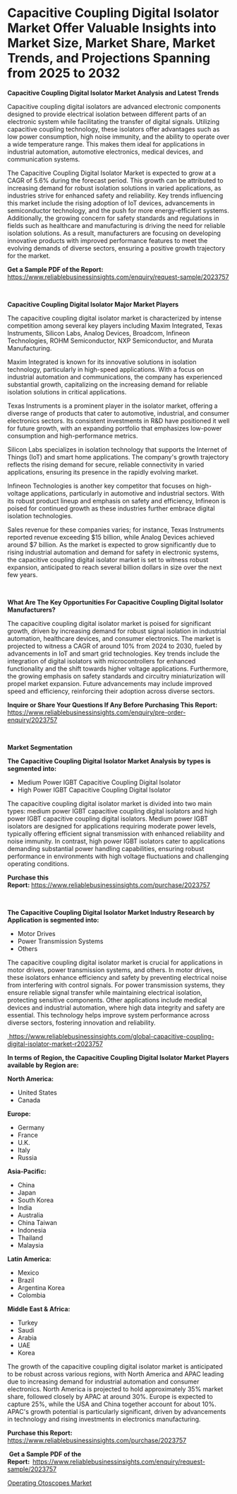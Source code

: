 <p><h1>Capacitive Coupling Digital Isolator Market Offer Valuable Insights into Market Size, Market Share, Market Trends, and Projections Spanning from 2025 to 2032</h1></p><p><strong>Capacitive Coupling Digital Isolator Market Analysis and Latest Trends</strong></p>
<p><p>Capacitive coupling digital isolators are advanced electronic components designed to provide electrical isolation between different parts of an electronic system while facilitating the transfer of digital signals. Utilizing capacitive coupling technology, these isolators offer advantages such as low power consumption, high noise immunity, and the ability to operate over a wide temperature range. This makes them ideal for applications in industrial automation, automotive electronics, medical devices, and communication systems.</p><p>The Capacitive Coupling Digital Isolator Market is expected to grow at a CAGR of 5.6% during the forecast period. This growth can be attributed to increasing demand for robust isolation solutions in varied applications, as industries strive for enhanced safety and reliability. Key trends influencing this market include the rising adoption of IoT devices, advancements in semiconductor technology, and the push for more energy-efficient systems. Additionally, the growing concern for safety standards and regulations in fields such as healthcare and manufacturing is driving the need for reliable isolation solutions. As a result, manufacturers are focusing on developing innovative products with improved performance features to meet the evolving demands of diverse sectors, ensuring a positive growth trajectory for the market.</p></p>
<p><strong>Get a Sample PDF of the Report:&nbsp;</strong> <a href="https://www.reliablebusinessinsights.com/enquiry/request-sample/2023757?utm_campaign=2735&utm_medium=2&utm_source=Github&utm_content=ia&utm_term=29032025&utm_id=capacitive-coupling-digital-isolator">https://www.reliablebusinessinsights.com/enquiry/request-sample/2023757</a></p>
<p>&nbsp;</p>
<p><strong>Capacitive Coupling Digital Isolator Major Market Players</strong></p>
<p><p>The capacitive coupling digital isolator market is characterized by intense competition among several key players including Maxim Integrated, Texas Instruments, Silicon Labs, Analog Devices, Broadcom, Infineon Technologies, ROHM Semiconductor, NXP Semiconductor, and Murata Manufacturing. </p><p>Maxim Integrated is known for its innovative solutions in isolation technology, particularly in high-speed applications. With a focus on industrial automation and communications, the company has experienced substantial growth, capitalizing on the increasing demand for reliable isolation solutions in critical applications. </p><p>Texas Instruments is a prominent player in the isolator market, offering a diverse range of products that cater to automotive, industrial, and consumer electronics sectors. Its consistent investments in R&D have positioned it well for future growth, with an expanding portfolio that emphasizes low-power consumption and high-performance metrics. </p><p>Silicon Labs specializes in isolation technology that supports the Internet of Things (IoT) and smart home applications. The company's growth trajectory reflects the rising demand for secure, reliable connectivity in varied applications, ensuring its presence in the rapidly evolving market.</p><p>Infineon Technologies is another key competitor that focuses on high-voltage applications, particularly in automotive and industrial sectors. With its robust product lineup and emphasis on safety and efficiency, Infineon is poised for continued growth as these industries further embrace digital isolation technologies.</p><p>Sales revenue for these companies varies; for instance, Texas Instruments reported revenue exceeding $15 billion, while Analog Devices achieved around $7 billion. As the market is expected to grow significantly due to rising industrial automation and demand for safety in electronic systems, the capacitive coupling digital isolator market is set to witness robust expansion, anticipated to reach several billion dollars in size over the next few years.</p></p>
<p>&nbsp;</p>
<p><strong>What Are The Key Opportunities For Capacitive Coupling Digital Isolator Manufacturers?</strong></p>
<p><p>The capacitive coupling digital isolator market is poised for significant growth, driven by increasing demand for robust signal isolation in industrial automation, healthcare devices, and consumer electronics. The market is projected to witness a CAGR of around 10% from 2024 to 2030, fueled by advancements in IoT and smart grid technologies. Key trends include the integration of digital isolators with microcontrollers for enhanced functionality and the shift towards higher voltage applications. Furthermore, the growing emphasis on safety standards and circuitry miniaturization will propel market expansion. Future advancements may include improved speed and efficiency, reinforcing their adoption across diverse sectors.</p></p>
<p><strong>Inquire or Share Your Questions If Any Before Purchasing This Report:</strong> <a href="https://www.reliablebusinessinsights.com/enquiry/pre-order-enquiry/2023757?utm_campaign=2735&utm_medium=2&utm_source=Github&utm_content=ia&utm_term=29032025&utm_id=capacitive-coupling-digital-isolator">https://www.reliablebusinessinsights.com/enquiry/pre-order-enquiry/2023757</a></p>
<p>&nbsp;</p>
<p><strong>Market Segmentation</strong></p>
<p><strong>The Capacitive Coupling Digital Isolator Market Analysis by types is segmented into:</strong></p>
<p><ul><li>Medium Power IGBT Capacitive Coupling Digital Isolator</li><li>High Power IGBT Capacitive Coupling Digital Isolator</li></ul></p>
<p><p>The capacitive coupling digital isolator market is divided into two main types: medium power IGBT capacitive coupling digital isolators and high power IGBT capacitive coupling digital isolators. Medium power IGBT isolators are designed for applications requiring moderate power levels, typically offering efficient signal transmission with enhanced reliability and noise immunity. In contrast, high power IGBT isolators cater to applications demanding substantial power handling capabilities, ensuring robust performance in environments with high voltage fluctuations and challenging operating conditions.</p></p>
<p><strong>Purchase this Report:&nbsp;</strong><a href="https://www.reliablebusinessinsights.com/purchase/2023757?utm_campaign=2735&utm_medium=2&utm_source=Github&utm_content=ia&utm_term=29032025&utm_id=capacitive-coupling-digital-isolator">https://www.reliablebusinessinsights.com/purchase/2023757</a></p>
<p>&nbsp;</p>
<p><strong>The Capacitive Coupling Digital Isolator Market Industry Research by Application is segmented into:</strong></p>
<p><ul><li>Motor Drives</li><li>Power Transmission Systems</li><li>Others</li></ul></p>
<p><p>The capacitive coupling digital isolator market is crucial for applications in motor drives, power transmission systems, and others. In motor drives, these isolators enhance efficiency and safety by preventing electrical noise from interfering with control signals. For power transmission systems, they ensure reliable signal transfer while maintaining electrical isolation, protecting sensitive components. Other applications include medical devices and industrial automation, where high data integrity and safety are essential. This technology helps improve system performance across diverse sectors, fostering innovation and reliability.</p></p>
<p><a href="https://www.reliablebusinessinsights.com/global-capacitive-coupling-digital-isolator-market-r2023757?utm_campaign=2735&utm_medium=2&utm_source=Github&utm_content=ia&utm_term=29032025&utm_id=capacitive-coupling-digital-isolator">&nbsp;https://www.reliablebusinessinsights.com/global-capacitive-coupling-digital-isolator-market-r2023757</a></p>
<p><strong>In terms of Region, the Capacitive Coupling Digital Isolator Market Players available by Region are:</strong></p>
<p>
    <p> <strong> North America: </strong>
        <ul>
            <li>United States</li>
            <li>Canada</li>
        </ul>
        </p> 
    <p> <strong> Europe: </strong>
        <ul>
            <li>Germany</li>
            <li>France</li>
            <li>U.K.</li>
            <li>Italy</li>
            <li>Russia</li>
        </ul>
        </p> 
    <p> <strong> Asia-Pacific: </strong>
        <ul>
            <li>China</li>
            <li>Japan</li>
            <li>South Korea</li>
            <li>India</li>
            <li>Australia</li>
            <li>China Taiwan</li>
            <li>Indonesia</li>
            <li>Thailand</li>
            <li>Malaysia</li>
        </ul>
        </p> 
    <p> <strong> Latin America: </strong>
        <ul>
            <li>Mexico</li>
            <li>Brazil</li>
            <li>Argentina Korea</li>
            <li>Colombia</li>
        </ul>
        </p> 
    <p> <strong> Middle East & Africa: </strong>
        <ul>
            <li>Turkey</li>
            <li>Saudi</li>
            <li>Arabia</li>
            <li>UAE</li>
            <li>Korea</li>
        </ul>
    </p>
    </p>
<p><p>The growth of the capacitive coupling digital isolator market is anticipated to be robust across various regions, with North America and APAC leading due to increasing demand for industrial automation and consumer electronics. North America is projected to hold approximately 35% market share, followed closely by APAC at around 30%. Europe is expected to capture 25%, while the USA and China together account for about 10%. APAC's growth potential is particularly significant, driven by advancements in technology and rising investments in electronics manufacturing.</p></p>
<p><strong>Purchase this Report: </strong><a href="https://www.reliablebusinessinsights.com/purchase/2023757?utm_campaign=2735&utm_medium=2&utm_source=Github&utm_content=ia&utm_term=29032025&utm_id=capacitive-coupling-digital-isolator">https://www.reliablebusinessinsights.com/purchase/2023757</a></p>
<p>&nbsp;<strong>Get a Sample PDF of the Report:&nbsp;&nbsp;</strong><a href="https://www.reliablebusinessinsights.com/enquiry/request-sample/2023757?utm_campaign=2735&utm_medium=2&utm_source=Github&utm_content=ia&utm_term=29032025&utm_id=capacitive-coupling-digital-isolator">https://www.reliablebusinessinsights.com/enquiry/request-sample/2023757</a></p>
<p><strong></strong></p>
<p><p><a href="https://github.com/iroldilom/Market-Research-Report-List-1/blob/main/operating-otoscopes-market.md?utm_campaign=2735&utm_medium=2&utm_source=Github&utm_content=ia&utm_term=29032025&utm_id=capacitive-coupling-digital-isolator">Operating Otoscopes Market</a></p></p>
